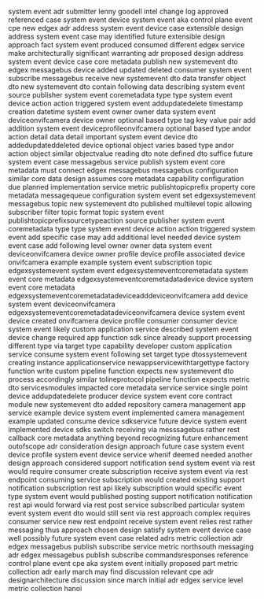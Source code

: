 system event adr submitter lenny goodell intel change log approved referenced case system event device system event aka control plane event cpe new edgex adr address system event device case extensible design address system event case may identified future extensible design approach fact system event produced consumed different edgex service make architecturally significant warranting adr proposed design address system event device case core metadata publish new systemevent dto edgex messagebus device added updated deleted consumer system event subscribe messagebus receive new systemevent dto data transfer object dto new systemevent dto contain following data describing system event source publisher system event coremetadata type type system event device action action triggered system event addupdatedelete timestamp creation datetime system event owner owner data system event deviceonvifcamera device owner optional based type tag key value pair add addition system event deviceprofileonvifcamera optional based type andor action detail data detail important system event device dto addedupdateddeleted device optional object varies based type andor action object similar objectvalue reading dto note defined dto suffice future system event case messagebus service publish system event core metadata must connect edgex messagebus messagebus configuration similar core data design assumes core metadata capability configuration due planned implementation service metric publishtopicprefix property core metadata messagequeue configuration system event set edgexsystemevent messagebus topic new systemevent dto published multilevel topic allowing subscriber filter topic format topic system event publishtopicprefixsourcetypeaction source publisher system event coremetadata type type system event device action action triggered system event add specific case may add additional level needed device system event case add following level owner owner data system event deviceonvifcamera device owner profile device profile associated device onvifcamera example example system event subscription topic edgexsystemevent system event edgexsystemeventcoremetadata system event core metadata edgexsystemeventcoremetadatadevice device system event core metadata edgexsystemeventcoremetadatadeviceadddeviceonvifcamera add device system event deviceonvifcamera edgexsystemeventcoremetadatadeviceonvifcamera device system event device created onvifcamera device profile consumer consumer device system event likely custom application service described system event device change required app function sdk since already support processing different type via target type capability developer custom application service consume system event following set target type dtossystemevent creating instance applicationservice newappservicewithtargettype factory function write custom pipeline function expects new systemevent dto process accordingly similar tolineprotocol pipeline function expects metric dto servicesmodules impacted core metadata service service single point device addupdatedelete producer device system event core contract module new systemevent dto added repository camera management app service example device system event implemented camera management example updated consume device sdkservice future device system event implemented device sdks switch receiving via messsagebus rather rest callback core metadata anything beyond recognizing future enhancement outofscope adr consideration design approach future case system event device profile system event device service whenif deemed needed another design approach considered support notification send system event via rest would require consumer create subscription receive system event via rest endpoint consuming service subscription would created existing support notification subscription rest api likely subscription would specific event type system event would published posting support notification notification rest api would forward via rest post service subscribed particular system event system event dto would still sent via rest approach complex requires consumer service new rest endpoint receive system event relies rest rather messaging thus approach chosen design satisfy system event device case well possibly future system event case related adrs metric collection adr edgex messagebus publish subscribe service metric northsouth messaging adr edgex messagebus publish subscribe commandsresponses reference control plane event cpe aka system event initially proposed part metric collection adr early march may find discussion relevant cpe adr designarchitecture discussion since march initial adr edgex service level metric collection hanoi